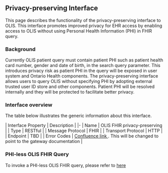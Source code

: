 ## Privacy-preserving Interface

This page describes the functionality of the privacy-preserving interface to OLIS. This interface promotes improved privacy for EHR access by enabling access to OLIS without using Personal Health Information (PHI) in FHIR query. 

### Background
Currently OLIS patient query must contain patient PHI such as patient health card number, gender and date of birth, in the search query parameter. This introduces privacy risk as patient PHI in the query will be exposed in user system and Ontario Health components. The privacy-preserving interface allows users to query OLIS without specifying PHI by adopting external trusted user ID store and other components. Patient PHI will be resolved internally and they will be protected to facilitate better privacy.

### Interface overview
The table below illustrates the generic information about this interface.

| Interface Property | Description  |
|-
| Name | OLIS FHIR privacy-preserving |
| Type | RESTful |
| Message Protocol | FHIR |
| Transport Protocol | HTTP |
| Endpoint | TBD |
| Error Codes | [Confluence link ](https://ehealthontario.atlassian.net/wiki/spaces/OAG/pages/256083012/Consumer+Gateway+Http+Error+Codes). This will be changed to point to the gateway documentation |

### PHI-less OLIS FHIR Query
To invoke a PHI-less OLIS FHIR query, please refer to [here](DiagnosticReportSearch)

